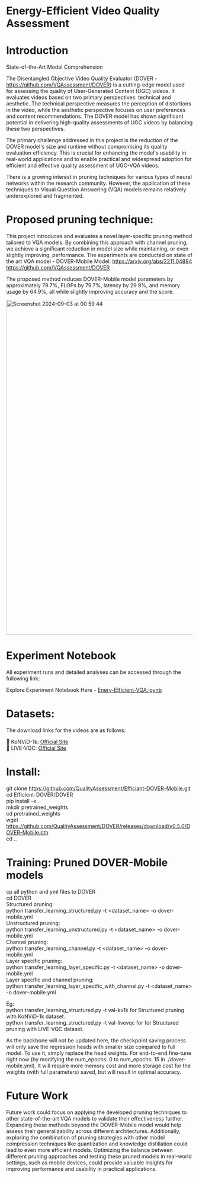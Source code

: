 # Energy-Efficient Video Quality Assessment 

# Introduction
State-of-the-Art Model Comprehension
 
The Disentangled Objective Video Quality Evaluator (DOVER - https://github.com/VQAssessment/DOVER) is a cutting-edge model used for assessing the quality of User-Generated Content (UGC) videos. It evaluates videos based on two primary perspectives: technical and aesthetic. The technical perspective measures the perception of distortions in the video, while the aesthetic perspective focuses on user preferences and content recommendations. The DOVER model has shown significant potential in delivering high-quality assessments of UGC videos by balancing these two perspectives.
 
The primary challenge addressed in this project is the reduction of the DOVER model's size and runtime without compromising its quality evaluation efficiency. This is crucial for enhancing the model's usability in real-world applications and to enable practical and widespread adoption for efficient and effective quality assessment of UGC-VQA videos. 

There is a growing interest in pruning techniques for various types of neural networks within the research community. However, the application of these techniques to Visual Question Answering (VQA) models remains relatively underexplored and fragmented.

# Proposed pruning technique:
This project introduces and evaluates a novel layer-specific pruning method tailored to VQA models. By combining this approach with channel pruning, we achieve a significant reduction in model size while maintaining, or even slightly improving, performance.
The experiments are conducted on state of the art VQA model - DOVER-Mobile 
Model:
https://arxiv.org/abs/2211.04894
https://github.com/VQAssessment/DOVER

The proposed method reduces DOVER-Mobile model parameters by approximately 79.7%, FLOPs by 79.7%, latency by 29.9%, and memory usage by 64.9%, all while slightly improving accuracy and the score.

 
 <img width="905" alt="Screenshot 2024-09-03 at 00 59 44" src="https://github.com/user-attachments/assets/bc449bb8-343d-4d21-abeb-5397144e2bb6">

# Experiment Notebook

All experiment runs and detailed analyses can be accessed through the following link:<br />

Explore Experiment Notebook Here - [Enery-Efficient-VQA.ipynb](https://colab.research.google.com/drive/1_ea2g2-zMqMLXuFgAqN3xwYKf7VUPcWZ?usp=sharing)

# Datasets:
The download links for the videos are as follows:

📖 KoNViD-1k: [Official Site](https://database.mmsp-kn.de/konvid-1k-database.html)<br />
📖 LIVE-VQC: [Official Site](http://live.ece.utexas.edu/research/LIVEVQC/)


# Install:
git clone https://github.com/QualityAssessment/Efficiant-DOVER-Mobile.git<br />
cd Efficient-DOVER/DOVER<br />
pip install -e .<br />
mkdir pretrained_weights<br />
cd pretrained_weights<br />
wget https://github.com/QualityAssessment/DOVER/releases/download/v0.5.0/DOVER-Mobile.pth<br />
cd ..

# Training: Pruned DOVER-Mobile models
cp all python and yml files to DOVER<br />
cd DOVER<br />
Structured pruning:<br />
  python transfer_learning_structured.py -t <dataset_name> -o dover-mobile.yml<br />
Unstructured pruning:<br />
  python transfer_learning_unstructured.py -t <dataset_name> -o dover-mobile.yml<br />
Channel pruning:<br />
  python transfer_learning_channel.py -t <dataset_name> -o dover-mobile.yml<br />
Layer specific pruning:<br />
  python transfer_learning_layer_specific.py -t <dataset_name> -o dover-mobile.yml<br />
Layer specific and channel pruning:<br />
  python transfer_learning_layer_specific_with_channel.py -t <dataset_name> -o dover-mobile.yml<br />

Eg:<br />
python  transfer_learning_structured.py -t val-kv1k for Structured pruning with KoNViD-1k dataset.<br />
python  transfer_learning_structured.py -t val-livevqc for for Structured pruning with LIVE-VQC dataset.<br />

As the backbone will not be updated here, the checkpoint saving process will only save the regression heads with smaller size compared to full model. To use it, simply replace the head weights.
For end-to-end fine-tune right now (by modifying the num_epochs: 0 to num_epochs: 15 in ./dover-mobile.yml). It will require more memory cost and more storage cost for the weights (with full parameters) saved, but will result in optimal accuracy.


# Future Work

Future work could focus on applying the developed pruning techniques to other state-of-the-art VQA models to validate their effectiveness further. Expanding these methods beyond the DOVER-Mobile model would help assess their generalizability across different architectures. Additionally, exploring the combination of pruning strategies with other model compression techniques like quantization and knowledge distillation could lead to even more efficient models. Optimizing the balance between different pruning approaches and testing these pruned models in real-world settings, such as mobile devices, could provide valuable insights for improving performance and usability in practical applications.
